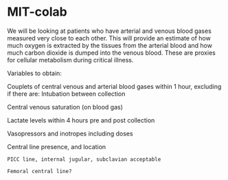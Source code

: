 # MIT-colab
We will be looking at patients who have arterial and venous blood gases measured very close to each other. This will provide an estimate of how much oxygen is extracted by the tissues from the arterial blood and how much carbon dioxide is dumped into the venous blood. These are proxies for cellular metabolism during critical illness.

Variables to obtain:

Couplets of central venous and arterial blood gases within 1 hour, excluding if there are: Intubation between collection 

Central venous saturation (on blood gas)

Lactate levels within 4 hours pre and post collection

Vasopressors and inotropes including doses

Central line presence, and location

    PICC line, internal jugular, subclavian acceptable

    Femoral central line?
